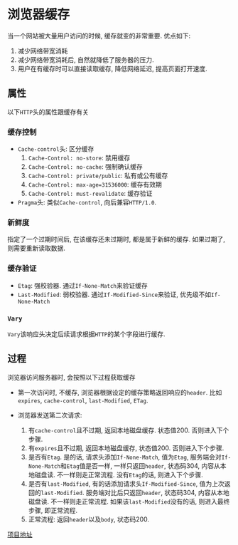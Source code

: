 # 浏览器缓存

当一个网站被大量用户访问的时候, 缓存就变的非常重要. 优点如下:

1. 减少网络带宽消耗
2. 减少网络带宽消耗后, 自然就降低了服务器的压力.
3. 用户在有缓存时可以直接读取缓存, 降低网络延迟, 提高页面打开速度.

## 属性

以下`HTTP`头的属性跟缓存有关

### 缓存控制

* `Cache-control`头: 区分缓存
  1. `Cache-Control: no-store`: 禁用缓存
  2. `Cache-Control: no-cache`: 强制确认缓存
  3. `Cache-Control: private/public`: 私有或公有缓存
  4. `Cache-Control: max-age=31536000`: 缓存有效期
  5. `Cache-Control: must-revalidate`: 缓存验证
* `Pragma`头: 类似`Cache-control`, 向后兼容`HTTP/1.0`.

### 新鲜度

指定了一个过期时间后, 在该缓存还未过期时, 都是属于新鲜的缓存. 如果过期了, 则需要重新读取数据.

### 缓存验证

* `Etag`: 强校验器. 通过`If-None-Match`来验证缓存
* `Last-Modified`: 弱校验器. 通过`If-Modified-Since`来验证, 优先级不如`If-None-Match`

### `Vary`

`Vary`该响应头决定后续请求根据`HTTP`的某个字段进行缓存.


## 过程

浏览器访问服务器时, 会按照以下过程获取缓存

* 第一次访问时, 不缓存, 浏览器根据设定的缓存策略返回响应的`header`. 比如`expires`, `cache-control`, `last-Modified`, `ETag`.

* 浏览器发送第二次请求:
  1. 有`cache-control`且不过期, 返回本地磁盘缓存. 状态值200. 否则进入下个步骤.
  2. 有`expires`且不过期, 返回本地磁盘缓存, 状态值200. 否则进入下个步骤.
  3. 是否有`Etag`. 是的话, 请求头添加`If-None-Match`, 值为`Etag`, 服务端会对`If-None-Match`和`Etag`值是否一样, 一样只返回`header`, 状态码304, 内容从本地磁盘读. 不一样则走正常流程. 没有`Etag`的话, 则进入下个步骤.
  4. 是否有`last-Modified`, 有的话添加请求头`If-Modified-Since`, 值为上次返回的`last-Modified`. 服务端对比后只返回`header`, 状态码304, 内容从本地磁盘读. 不一样则走正常流程. 如果该`last-Modified`没有的话, 则进入最终步骤, 即正常流程.
  5. 正常流程: 返回`header`以及`body`, 状态码200.

[项目地址](https://github.com/xiaoyueguang/DEMO/tree/master/cache)
